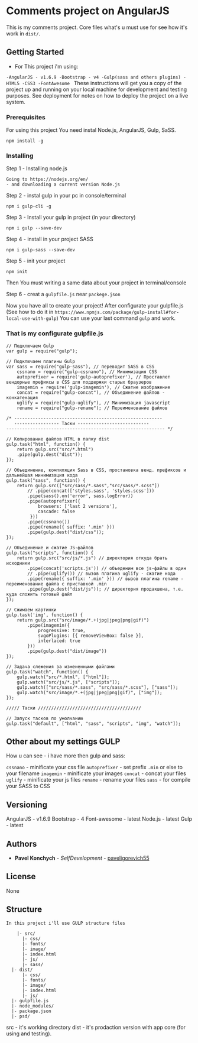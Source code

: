 # Comments project on AngularJS

This is my comments project. Core files what's u must use for see how it's work in `dist/`.

## Getting Started

* For This project i'm using: 

`-AngularJS - v1.6.9
-Bootstrap - v4
-Gulp(sass and others plugins)
-HTML5
-CSS3
-FontAwesome
`
These instructions will get you a copy of the project up and running on your local machine for development and testing purposes. See deployment for notes on how to deploy the project on a live system.

### Prerequisites

For using this project You need instal Node.js, AngularJS, Gulp, SaSS.

```
npm install -g
```

### Installing

Step 1 - Installing node.js

```
Going to https://nodejs.org/en/ 
- and downloading a current version Node.js
```

Step 2 - instal gulp in your pc in console/terminal

```
npm i gulp-cli -g
```

Step 3 - Install your gulp in project (in your directory)

```
npm i gulp --save-dev 
```

Step 4 - install in your project SASS

```
npm i gulp-sass --save-dev
```

Step 5 - init your project

```
npm init
```
Then You must writing a same data about your project in terminal/console

Step 6 - creat a `gulpfile.js` near `packege.json`


Now you have all to create your project! After configurate your gulpfile.js (See how to do it in `https://www.npmjs.com/package/gulp-install#for-local-use-with-gulp`) You can use your last command `gulp` and work.


### That is my configurate gulpfile.js



```
// Подключаем Gulp
var gulp = require("gulp");

// Подключаем плагины Gulp
var sass = require("gulp-sass"), // переводит SASS в CSS
    cssnano = require("gulp-cssnano"), // Минимизация CSS
    autoprefixer = require('gulp-autoprefixer'), // Проставлет вендорные префиксы в CSS для поддержки старых браузеров
    imagemin = require('gulp-imagemin'), // Сжатие изображение
    concat = require("gulp-concat"), // Объединение файлов - конкатенация
    uglify = require("gulp-uglify"), // Минимизация javascript
    rename = require("gulp-rename"); // Переименование файлов

/* --------------------------------------------------------
   ----------------- Таски ---------------------------
------------------------------------------------------------ */

// Копирование файлов HTML в папку dist
gulp.task("html", function() {
    return gulp.src("src/*.html")
    .pipe(gulp.dest("dist"));
});

// Объединение, компиляция Sass в CSS, простановка венд. префиксов и дальнейшая минимизация кода
gulp.task("sass", function() {
    return gulp.src(["src/sass/*.sass","src/sass/*.scss"])
        // .pipe(concat(['styles.sass', 'styles.scss']))
        .pipe(sass().on('error', sass.logError))
        .pipe(autoprefixer({
            browsers: ['last 2 versions'],
            cascade: false
         }))
        .pipe(cssnano())
        .pipe(rename({ suffix: '.min' }))
        .pipe(gulp.dest("dist/css"));
});

// Объединение и сжатие JS-файлов
gulp.task("scripts", function() {
    return gulp.src("src/js/*.js") // директория откуда брать исходники
        .pipe(concat('scripts.js')) // объеденим все js-файлы в один 
        // .pipe(uglify()) // вызов плагина uglify - сжатие кода
        .pipe(rename({ suffix: '.min' })) // вызов плагина rename - переименование файла с приставкой .min
        .pipe(gulp.dest("dist/js")); // директория продакшена, т.е. куда сложить готовый файл
});

// Сжимаем картинки
gulp.task('img', function() {
    return gulp.src("src/image/*.+(jpg|jpeg|png|gif)")
        .pipe(imagemin({
            progressive: true,
            svgoPlugins: [{ removeViewBox: false }],
            interlaced: true
        }))
        .pipe(gulp.dest("dist/image"))
});

// Задача слежения за измененными файлами
gulp.task("watch", function() {
    gulp.watch("src/*.html", ["html"]);
    gulp.watch("src/js/*.js", ["scripts"]);
    gulp.watch(["src/sass/*.sass", "src/sass/*.scss"], ["sass"]);
    gulp.watch("src/image/*.+(jpg|jpeg|png|gif)", ["img"]);
});

///// Таски ///////////////////////////////////////

// Запуск тасков по умолчанию
gulp.task("default", ["html", "sass", "scripts", "img", "watch"]);
```

## Other about my settings GULP

How u can see - i have more then gulp and sass:

`cssnano` - minificate your css file
`autoprefixer` - set prefix `.min` or else to your filename
`imagemin` - minificate your images
`concat` - concat your files
`uglify` - minificate your js files
`rename` - rename your files
`sass` - for compile your SASS to CSS


## Versioning

AngularJS - v1.6.9
Bootstrap - 4
Font-awesome - latest
Node.js - latest
Gulp - latest

## Authors

* **Pavel Konchych** - *SelfDevelopment* - [paveligorevich55](https://github.com/paveligorevich55)

## License

None


## Structure
	
	In this project i'll use GULP structure files

```
	|- src/
      |- css/
      |- fonts/
      |- image/ 
      |- index.html
      |- js/ 
      |- sass/
  |- dist/
      |- css/
      |- fonts/
      |- image/ 
      |- index.html
      |- js/ 
  |- gulpfile.js
  |- node_modules/
  |- package.json
  |- psd/
```

src - it's working directory
dist - it's prodaction version with app core (for using and testing).










